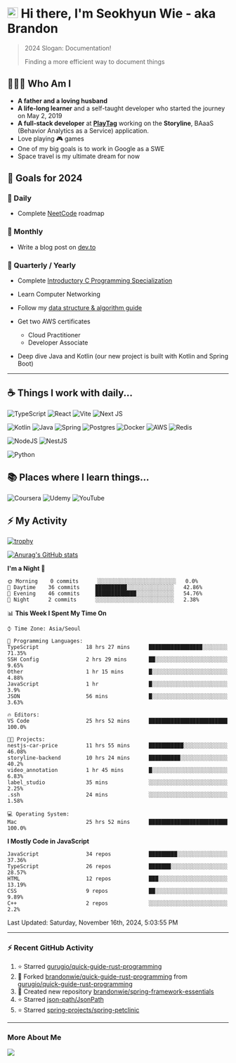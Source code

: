 # <img src='https://qpluspicture.oss-cn-beijing.aliyuncs.com/6LjjQA/Hi.gif' alt='Hi' width="24"/> Hi there, I'm Seokhyun Wie - aka Brandon

> 2024 Slogan: Documentation!
>
> Finding a more efficient way to document things

## 🧑🏻‍💻 Who Am I

- **A father and a loving husband**
- **A life-long learner** and a self-taught developer who started the journey on May 2, 2019
- **A full-stack developer** at [**PlayTag**](https://playtag.ai/) working on the **Storyline**, BAaaS (Behavior Analytics as a Service) application.
- Love playing 🎮 games
- One of my big goals is to work in Google as a SWE
- Space travel is my ultimate dream for now

## 🥅 Goals for 2024

### 📅 Daily

- Complete [NeetCode](https://neetcode.io/) roadmap

### 📅 Monthly

- Write a blog post on [dev.to](https://dev.to/brandonwie)

### 📅 Quarterly / Yearly

- Complete [Introductory C Programming Specialization
  ](https://www.coursera.org/specializations/c-programming)
- Learn Computer Networking
- Follow my [data structure & algorithm guide](https://www.notion.so/brandonwie/How-to-Get-a-Software-Engineer-Job-at-Google-and-Other-Top-Tech-Companies-fc46fa68254449c49472c84584905409)

- Get two AWS certificates

  - Cloud Practitioner
  - Developer Associate

- Deep dive Java and Kotlin (our new project is built with Kotlin and Spring Boot)

---

## ☕️ Things I work with daily...

![TypeScript](https://img.shields.io/badge/typescript-%23007ACC.svg?style=for-the-badge&logo=typescript&logoColor=white) ![React](https://img.shields.io/badge/react-%2320232a.svg?style=for-the-badge&logo=react&logoColor=%2361DAFB) ![Vite](https://img.shields.io/badge/vite-%23646CFF.svg?style=for-the-badge&logo=vite&logoColor=white) ![Next JS](https://img.shields.io/badge/Next-black?style=for-the-badge&logo=next.js&logoColor=white)

![Kotlin](https://img.shields.io/badge/kotlin-%237F52FF.svg?style=for-the-badge&logo=kotlin&logoColor=white) ![Java](https://img.shields.io/badge/java-%23ED8B00.svg?style=for-the-badge&logo=openjdk&logoColor=white) ![Spring](https://img.shields.io/badge/spring-%236DB33F.svg?style=for-the-badge&logo=spring&logoColor=white) ![Postgres](https://img.shields.io/badge/postgres-%23316192.svg?style=for-the-badge&logo=postgresql&logoColor=white) ![Docker](https://img.shields.io/badge/docker-%230db7ed.svg?style=for-the-badge&logo=docker&logoColor=white) ![AWS](https://img.shields.io/badge/AWS-%23FF9900.svg?style=for-the-badge&logo=amazon-aws&logoColor=white) ![Redis](https://img.shields.io/badge/redis-%23DD0031.svg?style=for-the-badge&logo=redis&logoColor=white)

![NodeJS](https://img.shields.io/badge/node.js-6DA55F?style=for-the-badge&logo=node.js&logoColor=white) ![NestJS](https://img.shields.io/badge/nestjs-%23E0234E.svg?style=for-the-badge&logo=nestjs&logoColor=white)

![Python](https://img.shields.io/badge/python-3670A0?style=for-the-badge&logo=python&logoColor=ffdd54)

## 📚 Places where I learn things...

![Coursera](https://img.shields.io/badge/Coursera-%230056D2.svg?style=for-the-badge&logo=Coursera&logoColor=white) ![Udemy](https://img.shields.io/badge/Udemy-A435F0?style=for-the-badge&logo=Udemy&logoColor=white) ![YouTube](https://img.shields.io/badge/YouTube-%23FF0000.svg?style=for-the-badge&logo=YouTube&logoColor=white)

## ⚡ My Activity

[![trophy](https://github-profile-trophy.vercel.app/?username=brandonwie&theme=onedark&column=3&row=2)](https://github.com/ryo-ma/github-profile-trophy)

<!-- GitHub Stats -->

[![Anurag's GitHub stats](https://github-readme-stats.vercel.app/api?username=brandonwie&show_icons=true&title_color=ffc857&icon_color=8ac926&text_color=daf7dc&bg_color=151515&hide=stars&custom_title=Brandon's GitHub Stats)](https://github.com/anuraghazra/github-readme-stats)

<!--START_SECTION:waka-->

**I'm a Night 🦉**

```text
🌞 Morning    0 commits      ░░░░░░░░░░░░░░░░░░░░░░░░░   0.0%
🌆 Daytime    36 commits     ██████████░░░░░░░░░░░░░░░   42.86%
🌃 Evening    46 commits     █████████████░░░░░░░░░░░░   54.76%
🌙 Night      2 commits      ░░░░░░░░░░░░░░░░░░░░░░░░░   2.38%

```

📊 **This Week I Spent My Time On**

```text
⌚︎ Time Zone: Asia/Seoul

💬 Programming Languages:
TypeScript               18 hrs 27 mins      █████████████████░░░░░░░░   71.35%
SSH Config               2 hrs 29 mins       ██░░░░░░░░░░░░░░░░░░░░░░░   9.65%
Other                    1 hr 15 mins        █░░░░░░░░░░░░░░░░░░░░░░░░   4.88%
JavaScript               1 hr                █░░░░░░░░░░░░░░░░░░░░░░░░   3.9%
JSON                     56 mins             █░░░░░░░░░░░░░░░░░░░░░░░░   3.63%

🔥 Editors:
VS Code                  25 hrs 52 mins      █████████████████████████   100.0%

🐱‍💻 Projects:
nestjs-car-price         11 hrs 55 mins      ███████████░░░░░░░░░░░░░░   46.08%
storyline-backend        10 hrs 24 mins      ██████████░░░░░░░░░░░░░░░   40.2%
video_annotation         1 hr 45 mins        █░░░░░░░░░░░░░░░░░░░░░░░░   6.83%
label_studio             35 mins             ░░░░░░░░░░░░░░░░░░░░░░░░░   2.25%
.ssh                     24 mins             ░░░░░░░░░░░░░░░░░░░░░░░░░   1.58%

💻 Operating System:
Mac                      25 hrs 52 mins      █████████████████████████   100.0%

```

**I Mostly Code in JavaScript**

```text
JavaScript               34 repos            █████████░░░░░░░░░░░░░░░░   37.36%
TypeScript               26 repos            ███████░░░░░░░░░░░░░░░░░░   28.57%
HTML                     12 repos            ███░░░░░░░░░░░░░░░░░░░░░░   13.19%
CSS                      9 repos             ██░░░░░░░░░░░░░░░░░░░░░░░   9.89%
C++                      2 repos             ░░░░░░░░░░░░░░░░░░░░░░░░░   2.2%

```

<!--END_SECTION:waka-->

<!--RECENT_ACTIVITY:last_update-->
Last Updated: Saturday, November 16th, 2024, 5:03:55 PM
<!--RECENT_ACTIVITY:last_update_end-->

---

### ⚡ Recent GitHub Activity

<!--RECENT_ACTIVITY:start-->

1. ⭐ Starred [gurugio/quick-guide-rust-programming](https://github.com/gurugio/quick-guide-rust-programming)
2. 🔱 Forked [brandonwie/quick-guide-rust-programming](https://github.com/brandonwie/quick-guide-rust-programming) from [gurugio/quick-guide-rust-programming](https://github.com/gurugio/quick-guide-rust-programming)
3. 📔 Created new repository [brandonwie/spring-framework-essentials](https://github.com/brandonwie/spring-framework-essentials)
4. ⭐ Starred [json-path/JsonPath](https://github.com/json-path/JsonPath)
5. ⭐ Starred [spring-projects/spring-petclinic](https://github.com/spring-projects/spring-petclinic)
<!--RECENT_ACTIVITY:end-->

[youtube]: https://www.youtube.com/channel/UC7tk3UT7nn3cZNC2KBdb-4Q
[linkedin]: https://linkedin.com/in/brandonwie
[twitter]: https://twitter.com/brandonwie

---

### More About Me

[<img src="https://ziadoua.github.io/m3-Markdown-Badges/badges/LinkedIn/linkedin1.svg" />][linkedin]
